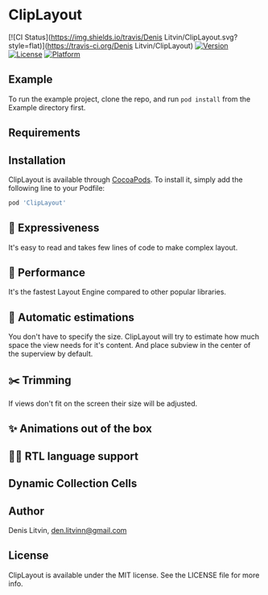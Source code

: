 # ClipLayout

[![CI Status](https://img.shields.io/travis/Denis Litvin/ClipLayout.svg?style=flat)](https://travis-ci.org/Denis Litvin/ClipLayout)
[![Version](https://img.shields.io/cocoapods/v/ClipLayout.svg?style=flat)](https://cocoapods.org/pods/ClipLayout)
[![License](https://img.shields.io/cocoapods/l/ClipLayout.svg?style=flat)](https://cocoapods.org/pods/ClipLayout)
[![Platform](https://img.shields.io/cocoapods/p/ClipLayout.svg?style=flat)](https://cocoapods.org/pods/ClipLayout)

## Example

To run the example project, clone the repo, and run `pod install` from the Example directory first.

## Requirements

## Installation

ClipLayout is available through [CocoaPods](https://cocoapods.org). To install
it, simply add the following line to your Podfile:

```ruby
pod 'ClipLayout'
```
## 💫 Expressiveness
It's easy to read and takes few lines of code to make complex layout. 
## 🚀 Performance
It's the fastest Layout Engine compared to other popular libraries. 
## 📐 Automatic estimations
You don't have to specify the size. ClipLayout will try to estimate how much space the view needs for it's content. And place subview in the center of the superview by default. 
## ✂️ Trimming
If views don't fit on the screen their size will be adjusted.
## ✨ Animations out of the box

## 🙋‍♂️ RTL language support
##  Dynamic Collection Cells


## Author

Denis Litvin, den.litvinn@gmail.com

## License

ClipLayout is available under the MIT license. See the LICENSE file for more info.
